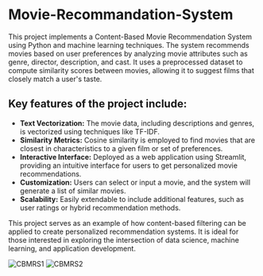# Movie-Recommandation-System
This project implements a Content-Based Movie Recommendation System using Python and machine learning techniques. The system recommends movies based on user preferences by analyzing movie attributes such as genre, director, description, and cast. It uses a preprocessed dataset to compute similarity scores between movies, allowing it to suggest films that closely match a user's taste.

## Key features of the project include:

- **Text Vectorization:** The movie data, including descriptions and genres, is vectorized using techniques like TF-IDF.
- **Similarity Metrics:** Cosine similarity is employed to find movies that are closest in characteristics to a given film or set of preferences.
- **Interactive Interface:** Deployed as a web application using Streamlit, providing an intuitive interface for users to get personalized movie recommendations.
- **Customization:** Users can select or input a movie, and the system will generate a list of similar movies.
- **Scalability:** Easily extendable to include additional features, such as user ratings or hybrid recommendation methods.

This project serves as an example of how content-based filtering can be applied to create personalized recommendation systems. It is ideal for those interested in exploring the intersection of data science, machine learning, and application development.


![CBMRS1](https://github.com/user-attachments/assets/b5fe0203-365c-48e5-b212-5453ce05e5b8)
![CBMRS2](https://github.com/user-attachments/assets/a8d57ec4-72b6-43b7-9aee-e3ca06f19f73)
